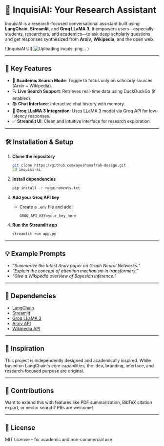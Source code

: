 # 🔬 InquisiAI: Your Research Assistant

InquisiAI is a research-focused conversational assistant built using **LangChain**, **Streamlit**, and **Groq LLaMA 3**. It empowers users—especially students, researchers, and academics—to ask deep scholarly questions and get responses synthesized from **Arxiv**, **Wikipedia**, and the open web.

![InquisiAI UI](![Uploading inquisi.png…]()
)

---

## 🎯 Key Features

- 🧠 **Academic Search Mode**: Toggle to focus only on scholarly sources (Arxiv + Wikipedia).
- 🔍 **Live Search Support**: Retrieves real-time data using DuckDuckGo (if enabled).
- 📚 **Chat Interface**: Interactive chat history with memory.
- 💬 **Groq LLaMA 3 Integration**: Uses LLaMA 3 model via Groq API for low-latency responses.
- ✅ **Streamlit UI**: Clean and intuitive interface for research exploration.

---

## 🛠️ Installation & Setup

1. **Clone the repository**
   ```bash
   git clone https://github.com/ayeshamafrah-design.git
   cd inquisi-ai
   ```

2. **Install dependencies**
   ```bash
   pip install -r requirements.txt
   ```

3. **Add your Groq API key**
   - Create a `.env` file and add:
     ```
     GROQ_API_KEY=your_key_here
     ```

4. **Run the Streamlit app**
   ```bash
   streamlit run app.py
   ```

---

## 💡 Example Prompts

- _“Summarize the latest Arxiv paper on Graph Neural Networks.”_
- _“Explain the concept of attention mechanism in transformers.”_
- _“Give a Wikipedia overview of Bayesian inference.”_

---

## 📄 Dependencies

- [LangChain](https://python.langchain.com/)
- [Streamlit](https://streamlit.io/)
- [Groq LLaMA 3](https://groq.com/)
- [Arxiv API](https://arxiv.org/help/api/)
- [Wikipedia API](https://www.mediawiki.org/wiki/API:Main_page)

---

## 🧠 Inspiration

This project is independently designed and academically inspired. While based on LangChain's core capabilities, the idea, branding, interface, and research-focused purpose are original.

---

## 🤝 Contributions

Want to extend this with features like PDF summarization, BibTeX citation export, or vector search? PRs are welcome!

---

## 📜 License

MIT License – for academic and non-commercial use.
